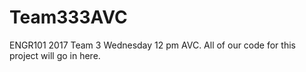 # Team333AVC
ENGR101 2017 Team 3 Wednesday 12 pm AVC. All of our code for this project will go in here. 
